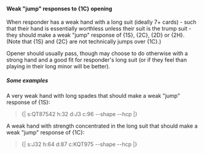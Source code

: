 #### <a name="Weak_jump_responses_to_1C_opening"> Weak "jump" responses to {1C} opening

When responder has a weak hand with a long suit (ideally 7+ cards) - such that their hand is essentially worthless unless their suit is the trump suit - they should make a weak "jump" response of {1S}, {2C}, {2D} or {2H}. (Note that {1S} and {2C} are not technically jumps over {1C}.)

Opener should usually pass, though may choose to do otherwise with a strong hand and a good fit for responder's long suit (or if they feel than playing in their long minor will be better).

##### Some examples

A very weak hand with long spades that should make a weak "jump" response of {1S}:

> {| s:QT87542 h:32 d:J3 c:96 --shape --hcp |}

A weak hand with strength concentrated in the long suit that should make a weak "jump" response of {1C}:

> {| s:J32 h:64 d:87 c:KQT975 --shape --hcp |}
